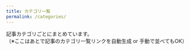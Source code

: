 ```yaml
---
title: カテゴリ一覧
permalink: /categories/
---
```


記事カテゴリごとにまとめています。  
（※ここはあとで記事のカテゴリ一覧リンクを自動生成 or 手動で並べてもOK）
